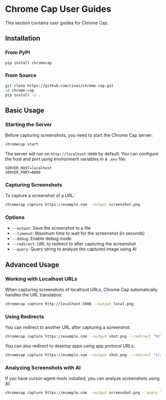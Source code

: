 # Chrome Cap User Guides

This section contains user guides for Chrome Cap.

## Installation

### From PyPI

```bash
pip install chromecap
```

### From Source

```bash
git clone https://github.com/civai/chrome-cap.git
cd chrome-cap
pip install -e .
```

## Basic Usage

### Starting the Server

Before capturing screenshots, you need to start the Chrome Cap server:

```bash
chromecap start
```

The server will run on `http://localhost:8000` by default. You can configure the host and port using environment variables in a `.env` file:

```
SERVER_HOST=localhost
SERVER_PORT=8000
```

### Capturing Screenshots

To capture a screenshot of a URL:

```bash
chromecap capture https://example.com --output screenshot.png
```

### Options

- `--output`: Save the screenshot to a file
- `--timeout`: Maximum time to wait for the screenshot (in seconds)
- `--debug`: Enable debug mode
- `--redirect`: URL to redirect to after capturing the screenshot
- `--query`: Query string to analyze the captured image using AI

## Advanced Usage

### Working with Localhost URLs

When capturing screenshots of localhost URLs, Chrome Cap automatically handles the URL translation:

```bash
chromecap capture http://localhost:3000 --output local.png
```

### Using Redirects

You can redirect to another URL after capturing a screenshot:

```bash
chromecap capture https://example.com --output shot.png --redirect "https://your-app.com"
```

You can also redirect to desktop apps using app protocol URLs:

```bash
chromecap capture https://example.com --output shot.png --redirect "slack://channel?id=123"
```

### Analyzing Screenshots with AI

If you have cursor-agent-tools installed, you can analyze screenshots using AI:

```bash
chromecap capture https://example.com --output screenshot.png --query "What UI elements are misaligned?"
``` 